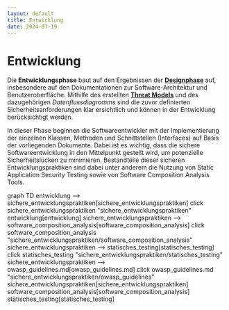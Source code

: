 ```yaml
---
layout: default
title: Entwicklung
date: 2024-07-19
---
```


# Entwicklung

Die **Entwicklungsphase** baut auf den Ergebnissen der [**Designphase**](/pages/design/) auf, insbesondere auf den Dokumentationen zur Software-Architektur und Benutzeroberfläche. Mithilfe des erstellten [**Threat Models**](/pages/design/threat_modeling) und des dazugehörigen *Datenflussdiagramms* sind die zuvor definierten Sicherheitsanforderungen klar ersichtlich und können in der Entwicklung berücksichtigt werden.

In dieser Phase beginnen die Softwareentwickler mit der Implementierung der einzelnen Klassen, Methoden und Schnittstellen (Interfaces) auf Basis der vorliegenden Dokumente. Dabei ist es wichtig, dass die sichere Softwareentwicklung in den Mittelpunkt gestellt wird, um potenzielle Sicherheitslücken zu minimieren. Bestandteile dieser sicheren Entwicklungspraktiken sind dabei unter anderem die Nutzung von Static Application Security Testing sowie von Software Composition Analysis Tools. 

<div class="mermaid">
graph TD
entwicklung --> sichere_entwicklungspraktiken[sichere_entwicklungspraktiken]
click sichere_entwicklungspraktiken "sichere_entwicklungspraktiken"
entwicklung[entwicklung]
sichere_entwicklungspraktiken --> software_composition_analysis[software_composition_analysis]
click software_composition_analysis "sichere_entwicklungspraktiken/software_composition_analysis"
sichere_entwicklungspraktiken --> statisches_testing[statisches_testing]
click statisches_testing "sichere_entwicklungspraktiken/statisches_testing"
sichere_entwicklungspraktiken --> owasp_guidelines.md[owasp_guidelines.md]
click owasp_guidelines.md "sichere_entwicklungspraktiken/owasp_guidelines"
sichere_entwicklungspraktiken[sichere_entwicklungspraktiken]
software_composition_analysis[software_composition_analysis]
statisches_testing[statisches_testing]
</div>